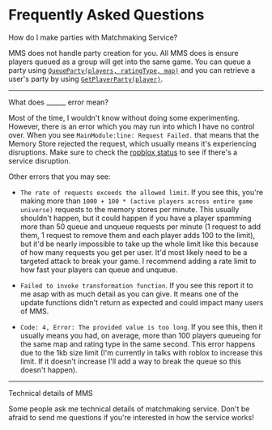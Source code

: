 # Frequently Asked Questions
How do I make parties with Matchmaking Service?

MMS does not handle party creation for you. All MMS does is ensure players queued as a group will get into the same game. You can queue a party using [`QueueParty(players, ratingType, map)`](https://steven4547466.github.io/MatchmakingService/maindocs/#queueing-a-party) and you can retrieve a user's party by using [`GetPlayerParty(player)`](https://steven4547466.github.io/MatchmakingService/maindocs/#getting-a-players-party).

---

What does \_\_\_\_\_\_ error mean?

Most of the time, I wouldn't know without doing some experimenting. However, there is an error which you may run into which I have no control over. When you see `MainModule:line: Request Failed.` that means that the Memory Store rejected the request, which usually means it's experiencing disruptions. Make sure to check the [ropblox status](http://status.roblox.com/) to see if there's a service disruption.

Other errors that you may see:

- `The rate of requests exceeds the allowed limit`. If you see this, you're making more than `1000 + 100 * (active players across entire game universe)` requests to the memory stores per minute. This usually shouldn't happen, but it could happen if you have a player spamming more than 50 queue and unqueue requests per minute (1 request to add them, 1 request to remove them and each player adds 100 to the limit), but it'd be nearly impossible to take up the whole limit like this because of how many requests you get per user. It'd most likely need to be a targeted attack to break your game. I recommend adding a rate limit to how fast your players can queue and unqueue.

- `Failed to invoke transformation function`. If you see this report it to me asap with as much detail as you can give. It means one of the update functions didn't return as expected and could impact many users of MMS.

- `Code: 4, Error: The provided value is too long`. If you see this, then it usually means you had, on average, more than 100 players queueing for the same map and rating type in the same second. This error happens due to the 1kb size limit (I'm currently in talks with roblox to increase this limit. If it doesn't increase I'll add a way to break the queue so this doesn't happen).

---

Technical details of MMS

Some people ask me technical details of matchmaking service. Don't be afraid to send me questions if you're interested in how the service works!